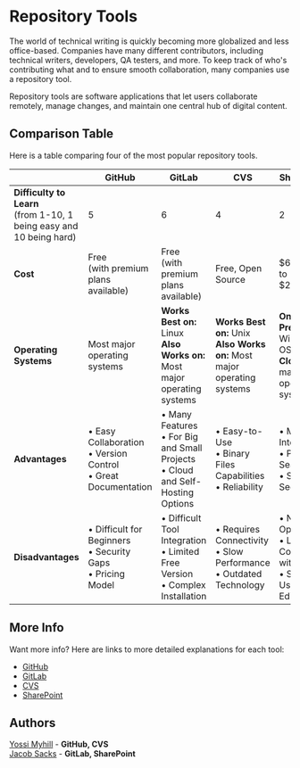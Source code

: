 # Repository Tools
The world of technical writing is quickly becoming more globalized and less office-based. Companies have many different contributors, including technical writers, developers, QA testers, and more. To keep track of who's contributing what and to ensure smooth collaboration, many companies use a repository tool.  

Repository tools are software applications that let users collaborate remotely, manage changes, and maintain one central hub of digital content.

## Comparison Table
Here is a table comparing four of the most popular repository tools.

|                                                                   | GitHub                    | GitLab                    | CVS                       | SharePoint                |
|-------------------------------------------------------------------|---------------------------|---------------------------|---------------------------|---------------------------|
| **Difficulty to Learn** <br>(from 1-10, 1 being easy and 10 being hard)| 5                         | 6                         | 4                         | 2                         |
| **Cost**                                                              | Free <br>(with premium plans available)                         | Free <br>(with premium plans available)                         | Free, Open Source                       | $6/month to $22/month                         |
| **Operating Systems**                                                       | Most major operating systems                        | **Works Best on:** Linux<br>**Also Works on:** Most major operating systems                        | **Works Best on:** Unix<br>**Also Works on:** Most major operating systems                        | **On-Premises:** Windows OS<br> **Cloud:** All major operating systems                        |
| **Advantages**                                                        | &bull; Easy Collaboration<br> &bull; Version Control<br> &bull; Great Documentation | &bull; Many Features<br> &bull; For Big and Small Projects<br> &bull; Cloud and Self-Hosting Options | &bull; Easy-to-Use<br> &bull; Binary Files Capabilities<br> &bull; Reliability | &bull; Microsoft Integration<br> &bull; Powerful Search <br> &bull; Strong Security|
| **Disadvantages**                                                     | &bull; Difficult for Beginners<br> &bull; Security Gaps<br> &bull; Pricing Model| &bull; Difficult Tool Integration<br> &bull; Limited Free Version<br> &bull; Complex Installation| &bull; Requires Connectivity<br> &bull; Slow Performance<br> &bull; Outdated Technology | &bull; No Free Option <br> &bull; Less Compatible with Code <br> &bull; Single-User Editing |
## More Info
Want more info? Here are links to more detailed explanations for each tool:
- [GitHub](./GitHub.md)
- [GitLab](./GitLab.md)
- [CVS](./CVS.md)
- [SharePoint](./SharePoint.md)
## Authors
[Yossi Myhill](www.linkedin.com/in/yossi-myhill-320027163) - **GitHub, CVS**  
[Jacob Sacks](https://sacksjacob.wixsite.com/home) - **GitLab, SharePoint**
